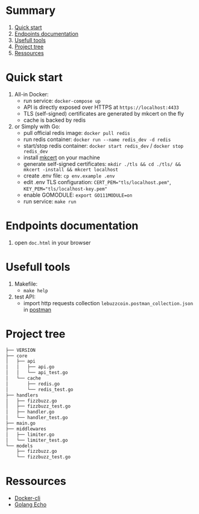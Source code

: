 # Summary
1. [Quick start](#quick-start)
2. [Endpoints documentation](#endpoints-documentation)
3. [Usefull tools](#usefull-tools)
4. [Project tree](#project-tree)
5. [Ressources](#ressources)

# Quick start

1. All-in Docker:
   * run service: `docker-compose up`
   * API is directly exposed over HTTPS at `https://localhost:4433`
   * TLS (self-signed) certificates are generated by mkcert on the fly
   * cache is backed by redis
2. or Simply with Go:
   * pull official redis image: `docker pull redis`
   * run redis container: `docker run --name redis_dev -d redis`
   * start/stop redis container: `docker start redis_dev` / `docker stop redis_dev`
   * install [mkcert](https://blog.filippo.io/mkcert-valid-https-certificates-for-localhost/) on your machine
   * generate self-signed certificates: `mkdir ./tls && cd ./tls/ && mkcert -install && mkcert localhost`
   * create .env file: `cp env.example .env`
   * edit .env TLS configuration: `CERT_PEM="tls/localhost.pem"`, `KEY_PEM="tls/localhost-key.pem"`
   * enable GOMODULE: `export GO111MODULE=on`
   * run service: `make run`

# Endpoints documentation

1. open `doc.html` in your browser

# Usefull tools

1. Makefile:
   * `make help`
2. test API:
   * import http requests collection `lebuzzcoin.postman_collection.json` in [postman](https://www.getpostman.com)


# Project tree

```bash
├── VERSION
├── core
│   ├── api
│   │   ├── api.go
│   │   └── api_test.go
│   └── cache
│       ├── redis.go
│       └── redis_test.go
├── handlers
│   ├── fizzbuzz.go
│   ├── fizzbuzz_test.go
│   ├── handler.go
│   └── handler_test.go
├── main.go
├── middlewares
│   ├── limiter.go
│   └── limiter_test.go
└── models
    ├── fizzbuzz.go
    └── fizzbuzz_test.go
```

# Ressources

* [Docker-cli](https://docs.docker.com/engine/reference/commandline/cli/)
* [Golang Echo](https://github.com/labstack/echo)
